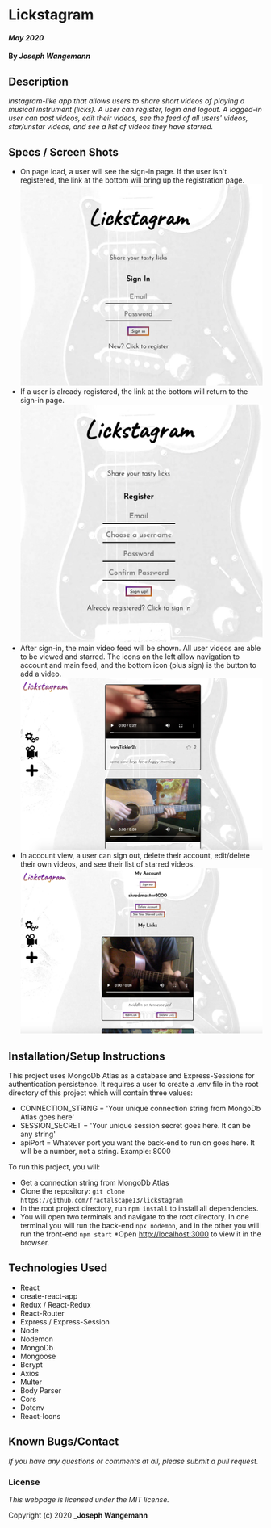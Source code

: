 # Lickstagram

#### _May 2020_
#### By _**Joseph Wangemann**_

## Description
_Instagram-like app that allows users to share short videos of playing a musical instrument (licks).  A user can register, login and logout.  A logged-in user can post videos, edit their videos, see the feed of all users' videos, star/unstar videos, and see a list of videos they have starred._

## Specs / Screen Shots
* On page load, a user will see the sign-in page.  If the user isn't registered, the link at the bottom will bring up the registration page.
![Signin](./src/assets/loginview.png?raw=true "Sign in view")
* If a user is already registered, the link at the bottom will return to the sign-in page.
![Register](./src/assets/registerview.png?raw=true "Register view")
* After sign-in, the main video feed will be shown.  All user videos are able to be viewed and starred. The icons on the left allow navigation to account and main feed, and the bottom icon (plus sign) is the button to add a video.
![Feed](./src/assets/feedview.png?raw=true "Main feed")
* In account view, a user can sign out, delete their account, edit/delete their own videos, and see their list of starred videos.
![Acct](./src/assets/accountview.png?raw=true "Account view")

## Installation/Setup Instructions
This project uses MongoDb Atlas as a database and Express-Sessions for authentication persistence.  It requires a user to create a .env file in the root directory of this project which will contain three values:
  * CONNECTION_STRING = 'Your unique connection string from MongoDb Atlas goes here'
  * SESSION_SECRET = 'Your unique session secret goes here. It can be any string'
  * apiPort = Whatever port you want the back-end to run on goes here. It will be a number, not a string. Example: 8000

To run this project, you will:
  * Get a connection string from MongoDb Atlas
  * Clone the repository: `git clone https://github.com/fractalscape13/lickstagram`
  * In the root project directory, run `npm install` to install all dependencies. 
  * You will open two terminals and navigate to the root directory.  In one terminal you will run the back-end `npx nodemon`, and in the other you will run the front-end `npm start`
  *Open [http://localhost:3000](http://localhost:3000) to view it in the browser.

## Technologies Used
* React
* create-react-app
* Redux / React-Redux
* React-Router
* Express / Express-Session
* Node
* Nodemon
* MongoDb
* Mongoose
* Bcrypt
* Axios
* Multer
* Body Parser
* Cors
* Dotenv
* React-Icons

## Known Bugs/Contact

_If you have any questions or comments at all, please submit a pull request._

### License

*This webpage is licensed under the MIT license.*

Copyright (c) 2020 **_Joseph Wangemann**
